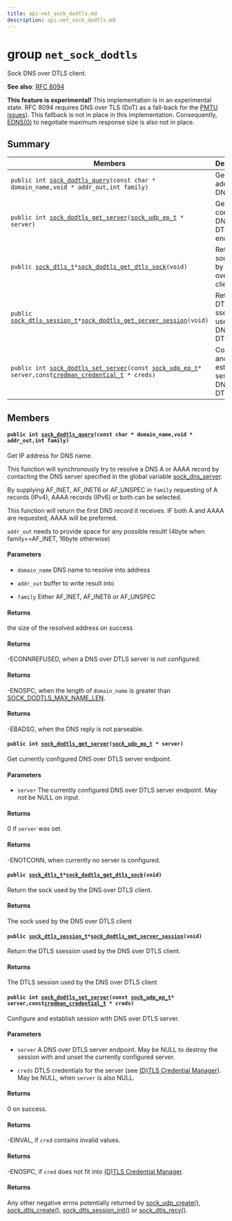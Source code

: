 ```yaml
---
title: api-net_sock_dodtls.md
description: api-net_sock_dodtls.md
---
```

# group `net_sock_dodtls` 

Sock DNS over DTLS client.

**See also**: [RFC 8094](https://datatracker.ietf.org/doc/html/rfc8094)

**This feature is experimental!**
 This implementation is in an experimental state. RFC 8094 requires DNS over TLS (DoT) as a fall-back for the [PMTU issues](https://datatracker.ietf.org/doc/html/rfc8094#section-5)). This fallback is not in place in this implementation. Consequently, [EDNS(0)](https://datatracker.ietf.org/doc/html/rfc6891) to negotiate maximum response size is also not in place.

## Summary

 Members                        | Descriptions                                
--------------------------------|---------------------------------------------
`public int `[`sock_dodtls_query`](#group__net__sock__dodtls_1ga3e9fb31e4907dcffaa3718aac628fcb5)`(const char * domain_name,void * addr_out,int family)`            | Get IP address for DNS name.
`public int `[`sock_dodtls_get_server`](#group__net__sock__dodtls_1ga85d3b14a5f75ee0efd6dd7d5283bde5b)`(`[`sock_udp_ep_t`](./doc/starlight-docs/src/content/docs/apidoc/api-undefined.md#group__net__sock__udp_1gaedc829c7973d7870c1ec078f9ffd45a1)` * server)`            | Get currently configured DNS over DTLS server endpoint.
`public `[`sock_dtls_t`](./doc/starlight-docs/src/content/docs/apidoc/api-undefined.md#group__net__sock__async_1gaa63acc71681400dd4b856ce09e27cafb)` * `[`sock_dodtls_get_dtls_sock`](#group__net__sock__dodtls_1ga548e02abf8648d092338ea6db19f9953)`(void)`            | Return the sock used by the DNS over DTLS client.
`public `[`sock_dtls_session_t`](./doc/starlight-docs/src/content/docs/apidoc/api-undefined.md#group__net__sock__dtls_1ga8595b9670004ad4afc5738109ecce649)` * `[`sock_dodtls_get_server_session`](#group__net__sock__dodtls_1ga3e9f23e1933f86f3230c0893c06df577)`(void)`            | Return the DTLS ssession used by the DNS over DTLS client.
`public int `[`sock_dodtls_set_server`](#group__net__sock__dodtls_1ga2311e49c94c78b8aefff845e7219a66c)`(const `[`sock_udp_ep_t`](./doc/starlight-docs/src/content/docs/apidoc/api-undefined.md#group__net__sock__udp_1gaedc829c7973d7870c1ec078f9ffd45a1)` * server,const `[`credman_credential_t`](./doc/starlight-docs/src/content/docs/apidoc/api-net_credman.md#structcredman__credential__t)` * creds)`            | Configure and establish session with DNS over DTLS server.

## Members

#### `public int `[`sock_dodtls_query`](#group__net__sock__dodtls_1ga3e9fb31e4907dcffaa3718aac628fcb5)`(const char * domain_name,void * addr_out,int family)` 

Get IP address for DNS name.

This function will synchronously try to resolve a DNS A or AAAA record by contacting the DNS server specified in the global variable [sock_dns_server](./doc/starlight-docs/src/content/docs/apidoc/api-undefined.md#group__net__sock__dns_1ga99ea302f97897ac95d47f1cb83b2ac91).

By supplying AF_INET, AF_INET6 or AF_UNSPEC in `family` requesting of A records (IPv4), AAAA records (IPv6) or both can be selected.

This function will return the first DNS record it receives. IF both A and AAAA are requested, AAAA will be preferred.

`addr_out` needs to provide space for any possible result! (4byte when family==AF_INET, 16byte otherwise)

#### Parameters
* `domain_name` DNS name to resolve into address 

* `addr_out` buffer to write result into 

* `family` Either AF_INET, AF_INET6 or AF_UNSPEC

#### Returns
the size of the resolved address on success 

#### Returns
-ECONNREFUSED, when a DNS over DTLS server is not configured. 

#### Returns
-ENOSPC, when the length of `domain_name` is greater than [SOCK_DODTLS_MAX_NAME_LEN](./doc/starlight-docs/src/content/docs/apidoc/api-undefined.md#group__net__sock__dodtls__conf_1ga3bf2261b6c618389f16bc1fc5e513b14). 

#### Returns
-EBADSG, when the DNS reply is not parseable.

#### `public int `[`sock_dodtls_get_server`](#group__net__sock__dodtls_1ga85d3b14a5f75ee0efd6dd7d5283bde5b)`(`[`sock_udp_ep_t`](./doc/starlight-docs/src/content/docs/apidoc/api-undefined.md#group__net__sock__udp_1gaedc829c7973d7870c1ec078f9ffd45a1)` * server)` 

Get currently configured DNS over DTLS server endpoint.

#### Parameters
* `server` The currently configured DNS over DTLS server endpoint. May not be NULL on input.

#### Returns
0 if `server` was set. 

#### Returns
-ENOTCONN, when currently no server is configured.

#### `public `[`sock_dtls_t`](./doc/starlight-docs/src/content/docs/apidoc/api-undefined.md#group__net__sock__async_1gaa63acc71681400dd4b856ce09e27cafb)` * `[`sock_dodtls_get_dtls_sock`](#group__net__sock__dodtls_1ga548e02abf8648d092338ea6db19f9953)`(void)` 

Return the sock used by the DNS over DTLS client.

#### Returns
The sock used by the DNS over DTLS client

#### `public `[`sock_dtls_session_t`](./doc/starlight-docs/src/content/docs/apidoc/api-undefined.md#group__net__sock__dtls_1ga8595b9670004ad4afc5738109ecce649)` * `[`sock_dodtls_get_server_session`](#group__net__sock__dodtls_1ga3e9f23e1933f86f3230c0893c06df577)`(void)` 

Return the DTLS ssession used by the DNS over DTLS client.

#### Returns
The DTLS session used by the DNS over DTLS client

#### `public int `[`sock_dodtls_set_server`](#group__net__sock__dodtls_1ga2311e49c94c78b8aefff845e7219a66c)`(const `[`sock_udp_ep_t`](./doc/starlight-docs/src/content/docs/apidoc/api-undefined.md#group__net__sock__udp_1gaedc829c7973d7870c1ec078f9ffd45a1)` * server,const `[`credman_credential_t`](./doc/starlight-docs/src/content/docs/apidoc/api-net_credman.md#structcredman__credential__t)` * creds)` 

Configure and establish session with DNS over DTLS server.

#### Parameters
* `server` A DNS over DTLS server endpoint. May be NULL to destroy the session with and unset the currently configured server. 

* `creds` DTLS credentials for the server (see [(D)TLS Credential Manager](./doc/starlight-docs/src/content/docs/apidoc/api-undefined.md#group__net__credman)). May be NULL, when `server` is also NULL.

#### Returns
0 on success. 

#### Returns
-EINVAL, if `cred` contains invalid values. 

#### Returns
-ENOSPC, if `cred` does not fit into [(D)TLS Credential Manager](./doc/starlight-docs/src/content/docs/apidoc/api-undefined.md#group__net__credman). 

#### Returns
Any other negative errno potentially returned by [sock_udp_create()](./doc/starlight-docs/src/content/docs/apidoc/api-undefined.md#group__net__sock__udp_1ga20fa4b890dff1c97a63075090e6f9d7d), [sock_dtls_create()](./doc/starlight-docs/src/content/docs/apidoc/api-undefined.md#group__net__sock__dtls_1ga10998fac05f15688f9dd34a22c7bb682), [sock_dtls_session_init()](./doc/starlight-docs/src/content/docs/apidoc/api-undefined.md#group__net__sock__dtls_1ga6ebde4fba6fd184710d1ec1c6285e7a2) or [sock_dtls_recv()](./doc/starlight-docs/src/content/docs/apidoc/api-undefined.md#group__net__sock__dtls_1ga893395d4c18709210d66d979a2f9ea69).


